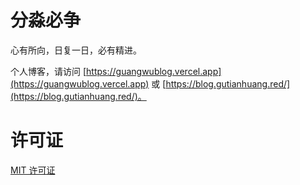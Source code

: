 # 分淼必争

心有所向，日复一日，必有精进。

个人博客，请访问 [https://guangwublog.vercel.app](https://guangwublog.vercel.app) 或 [https://blog.gutianhuang.red/](https://blog.gutianhuang.red/)。

# 许可证

[MIT 许可证](./LIENSE)
